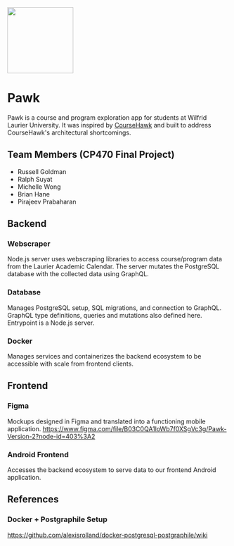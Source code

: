 <img src="https://user-images.githubusercontent.com/15056496/71397860-59f1a000-25e4-11ea-8ff9-0011372ec504.png" width="150" />

# Pawk
Pawk is a course and program exploration app for students at Wilfrid Laurier University. It was inspired by [CourseHawk](https://github.com/russellgoldman/CourseHawk) and built to address CourseHawk's architectural shortcomings.

## Team Members (CP470 Final Project)
- Russell Goldman
- Ralph Suyat
- Michelle Wong
- Brian Hane
- Pirajeev Prabaharan

## Backend
### Webscraper
Node.js server uses webscraping libraries to access course/program data from
the Laurier Academic Calendar. The server mutates the PostgreSQL database with
the collected data using GraphQL.

### Database
Manages PostgreSQL setup, SQL migrations, and connection to GraphQL. GraphQL
type definitions, queries and mutations also defined here. Entrypoint is
a Node.js server.

### Docker
Manages services and containerizes the backend ecosystem to be accessible with
scale from frontend clients.

## Frontend
### Figma
Mockups designed in Figma and translated into a functioning mobile application.
https://www.figma.com/file/B03C0QA1loWb7f0XSgVc3g/Pawk-Version-2?node-id=403%3A2

### Android Frontend
Accesses the backend ecosystem to serve data to our frontend Android application.

## References
### Docker + Postgraphile Setup
https://github.com/alexisrolland/docker-postgresql-postgraphile/wiki
